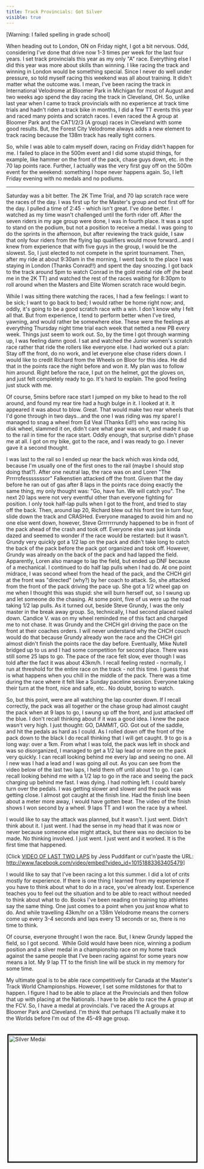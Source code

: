 ---title: Track Provincials: Got Silvervisible: true---<p style="text-align: left;">
  [Warning: I failed spelling in grade school]
</p>

<p style="text-align: left;">
  When heading out to London, ON on Friday night, I got a bit nervous. Odd, considering I've done that drive now 1-3 times per week for the last four years. I set track provincials this year as my only "A" race. Everything else I did this year was more about skills than winning. I like racing the track and winning in London would be something special. Since I never do well under pressure, so told myself racing this weekend was all about training. It didn't matter what the outcome was. I mean, I've been racing the track in International Velodrome at Bloomer Park in Michigan for most of August and two weeks ago spend the day racing the track in Cleveland, OH. So, unlike last year when I came to track provincials with no experience at track time trials and hadn't riden a track bike in months, I did a few TT events this year and raced many points and scratch races. I even raced the A group at Bloomer Park and the CAT1/2/3 (A group) races in Cleveland with some good results. But, the Forest City Velodrome always adds a new element to track racing because the 138m track has really tight corners.
</p>

<p style="text-align: left;">
  So, while I was able to calm myself down, racing on Friday didn't happen for me. I failed to place in the 500m event and I did some stupid things, for example, like hammer on the front of the pack, chase guys down, etc. in the 70 lap points race. Further, I actually was the very first guy off on the 500m event for the weekend: something I hope never happens again. So, I left Friday evening with no medals and no podiums.
</p>

<hr id="system-readmore" />

<p style="text-align: left;">
  Saturday was a bit better. The 2K Time Trial, and 70 lap scratch race were the races of the day. I was first up for the Master's group and not first off for the day. I pulled a time of 2:45 - which isn't great. I've done better. I watched as my time wasn't challenged until the forth rider off. After the seven riders in my age group were done, I was in fourth place. It was a spot to stand on the podium, but not a position to receive a medal. I was going to do the sprints in the afternoon, but after reviewing the track guide, I saw that only four riders from the flying lap qualifiers would move forward...and I knew from experience that with five guys in the group, I would be the slowest. So, I just elected to not compete in the sprint tournament. Then, after my ride at about 9:30am in the morning, I went back to the place I was staying in London (Thanks Conrad!!) and spent the day snoozing. I got back to the track around 5pm to watch Conrad in the gold medal ride off (he beat me in the 2K TT) and watched the rest of the races waiting for 8:30pm to roll around when the Masters and Elite Women scratch race would begin.&nbsp;
</p>

<p style="text-align: left;">
  While I was sitting there watching the races, I had a few feelings: I want to be sick; I want to go back to bed; I would rather be home right now; and, oddly, it's going to be a good scratch race with a win. I don't know why I felt all that. But from experience, I tend to perform better when I've tired, yawning, and would rather be somewhere else. These were the feelings at everything Thursday night time trial each week that netted a new PB every week. Things just seem to work out. So, by the time I got through warming up, I was feeling damn good. I sat and watched the Junior women's scratch race rather that ride the rollers like everyone else. I had worked out a plan: Stay off the front, do no work, and let everyone else chase riders down. I would like to credit Richard from the Wheels on Bloor for this idea. He did that in the points race the night before and won it. My plan was to follow him around. Right before the race, I put on the helmet, got the gloves on, and just felt completely ready to go. It's hard to explain. The good feeling just stuck with me.
</p>

<p style="text-align: left;">
  Of course, 5mins before race start I jumped on my bike to head to the roll around, and found my rear tire had a hugh bulge in it. I looked at it. It appeared it was about to blow. Great. That would make two rear wheels that I'd gone through in two days...and the one I was riding was my spare! I managed to snag a wheel from Ed Veal (Thanks Ed!!) who was racing his disk wheel, slammed it on, didn't care what gear was on it, and made it up to the rail in time for the race start. Oddly enough, that surprise didn't phase me at all. I got on my bike, got to the race, and I was ready to go. I never gave it a second thought.
</p>

<p style="text-align: left;">
  I was last to the rail so I ended up near the back which was kinda odd, because I'm usually one of the first ones to the rail (maybe I should stop doing that?). After one neutral lap, the race was on and Loren "The Prrrrofesssssssor" Falkenstien attacked off the front. Given that the day before he ran out of gas after 8 laps in the points race doing exactly the same thing, my only thought was: "Go, have fun. We will catch you". The next 20 laps were not very eventful other than everyone fighting for position. I only took half-lap pulls when I got to the front, and tried to stay off the back. Then, around lap 20, Richard blew out his front tire in turn four, slide down the track and CRASHed. Everyone managed to avoid him and no one else went down, however, Steve Grrrrrrrundy happened to be in front of the pack ahead of the crash and took off. Everyone else was just kinda dazed and seemed to wonder if the race would be restarted: but it wasn't. Grundy very quickly got a 1/2 lap on the pack and didn't take long to catch the back of the pack before the pack got organized and took off. However, Grundy was already on the back of the pack and had lapped the field. Apparently, Loren also manage to lap the field, but ended up DNF because of a mechanical. I continued to do half lap pulls when I had do. At one point midrace, I was second wheel from the head of the pack, and the CHCH girl at the front was "directed" (why?) by her coach to attack. So, she attacked from the front of the pack driving the pace up. She got a 1/2 wheel gap on me when I thought this was stupid: she will burn herself out, so I swung up and let someone do the chasing. At some point, five of us were up the road taking 1/2 lap pulls. As it turned out, beside Steve Grundy, I was the only master in the break away group. So, technically, I had second placed nailed down. Candice V. was on my wheel reminded me of this fact and charged me to not chase. It was Grundy and the CHCH girl driving the pace on the front at their coaches orders. I will never understand why the CHCH couch would do that because Grundy already won the race and the CHCH girl almost didn't finish the points race the day before. Eventually, Mike Nutell bridged up to us and I had some competition for second place. There was still some 25 laps to go. The pace of the race felt slow, ever though I was told after the fact it was about 43km/h. I recall feeling rested - normally, I run at threshold for the entire race on the track - not this time. <span style="text-align: left;">I guess that is what happens when you chill in the middle of the pack.&nbsp;</span>There was a time during the race where it felt like a Sunday paceline session. Everyone taking their turn at the front, nice and safe, etc.. No doubt, boring to watch.
</p>

<p style="text-align: left;">
  So, but this point, were are all watching the lap counter down. If I recall correctly, the pack was all together or the chase group had almost caught the pack when at 9 laps to go, I swung up off the front, and just attacked off the blue. I don't recall thinking about if it was a good idea. I knew the pace wasn't very high. I just thought: GO, DAMMIT, GO. Got out of the saddle, and hit the pedals as hard as I could. As I rolled down off the front of the pack down to the black I do recall thinking that I will get caught. 9 to go is a long way: over a 1km. From what I was told, the pack was left in shock and was so disorganized, I managed to get a 1/2 lap lead or more on the pack very quickly. I can recall looking behind me every lap and seeing no one. All I new was I had a lead and I was going all out. As you can see from the video below of the last two laps, I held them off until about 1 to go. I can recall looking behind me with a 1/2 lap to go in the race and seeing the pack charging up behind me fast. I was dying. I had nothing left. I could barely turn over the pedals. I was getting slower and slower and the pack was getting close. I almost got caught at the finish line. Had the finish line been about a meter more away, I would have gotten beat. The video of the finish shows I won second by a wheel. 9 laps TT and I won the race by a wheel.
</p>

<p style="text-align: left;">
  I would like to say the attack was planned, but it wasn't. I just went. Didn't think about it. I just went. I had the sense in my head that it was now or never because someone else might attack, but there was no decision to be made. No thinking involved. I just went. I just went and it worked. It is the first time that happened.
</p>

<p style="text-align: left;">
  [Click <a href="http:/www.facebook.com/video/embed?video_id=10151883363405479" title="Last Two Laps" target="_blank">VIDEO OF LAST TWO LAPS</a> by Jess Puddifant or cut'n'paste the URL: <a href="https://www.facebook.com/video/embed?video_id=10151883363405479">http://www.facebook.com/video/embed?video_id=10151883363405479</a>]
</p>

<p style="text-align: left;">
  I would like to say that I've been racing a lot this summer. I did a lot of crits mostly for experience. If there is one thing I learned from my experience if you have to think about what to do in a race, you've already lost. Experience teaches you to feel out the situation and to be able to react without needed to think about what to do. Books I've been reading on training top athletes say the same thing. One just comes to a point when you just know what to do. And while travelling 43km/hr on a 138m Velodrome means the corners come up every 3-4 seconds and laps every 13 seconds or so, there is no time to think.
</p>

<p style="text-align: left;">
  Of course, everyone throught I won the race. But, I knew Grundy lapped the field, so I got second. &nbsp;While Gold would have been nice, winning a podium position and a silver medal in a championship race on my home track against the same people that I've been racing against for some years now means a lot.&nbsp;My 9 lap TT to the finish line will be stuck in my memory for some time.&nbsp;
</p>

<p style="text-align: left;">
  My ultimate goal is to be able race competitively for Canada at the Master's Track World Championships. However, I set some mildstones for that to happen. I figure I had to be able to place at the Provincials and then follow that up with placing at the Nationals. I have to be able to race the A group at the FCV. So, I have a medal at provincials. I've raced the A groups at Bloomer Park and Cleveland. I'm think that perhaps I'll actually make it to the Worlds before I'm out of the 45-49 age group.
</p>

<p style="text-align: left;">
  &nbsp;<img src="images/photos/IMG_00000202-2.jpg" width="600" height="338" alt="Silver Medai" style="margin: 3px; border: 3px solid #000000; float: left;" /><br style="clear: none;" />
</p>